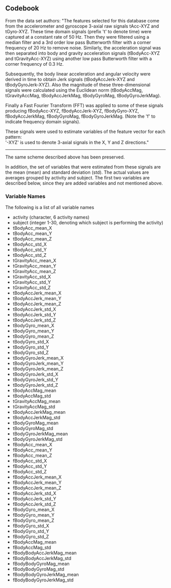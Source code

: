 ## Codebook

From the data set authors:
"The features selected for this database come from the accelerometer and gyroscope 3-axial raw signals tAcc-XYZ and tGyro-XYZ. These time domain signals (prefix 't' to denote time) were captured at a constant rate of 50 Hz. Then they were filtered using a median filter and a 3rd order low pass Butterworth filter with a corner frequency of 20 Hz to remove noise. Similarly, the acceleration signal was then separated into body and gravity acceleration signals (tBodyAcc-XYZ and tGravityAcc-XYZ) using another low pass Butterworth filter with a corner frequency of 0.3 Hz. 

Subsequently, the body linear acceleration and angular velocity were derived in time to obtain Jerk signals (tBodyAccJerk-XYZ and tBodyGyroJerk-XYZ). Also the magnitude of these three-dimensional signals were calculated using the Euclidean norm (tBodyAccMag, tGravityAccMag, tBodyAccJerkMag, tBodyGyroMag, tBodyGyroJerkMag). 

Finally a Fast Fourier Transform (FFT) was applied to some of these signals producing fBodyAcc-XYZ, fBodyAccJerk-XYZ, fBodyGyro-XYZ, fBodyAccJerkMag, fBodyGyroMag, fBodyGyroJerkMag. (Note the 'f' to indicate frequency domain signals). 

These signals were used to estimate variables of the feature vector for each pattern:  
'-XYZ' is used to denote 3-axial signals in the X, Y and Z directions."

-----------------------------------------------------------------------------------------------------------------------------
The same scheme described above has been preserved.

In addition, the set of variables that were estimated from these signals are the mean (mean) and standard deviation (std). The actual values are averages grouped by activity and subject. The first two variables are described below, since they are added variables and not mentioned above.


### Variable Names
The following is a list of all variable names
  * activity (character, 6 activity names)
  * subject	(integer 1-30, denoting which subject is performing the activity)
  * tBodyAcc_mean_X		
  * tBodyAcc_mean_Y
  * tBodyAcc_mean_Z
  * tBodyAcc_std_X
  * tBodyAcc_std_Y
  * tBodyAcc_std_Z
  * tGravityAcc_mean_X
  * tGravityAcc_mean_Y
  * tGravityAcc_mean_Z
  * tGravityAcc_std_X
  * tGravityAcc_std_Y
  * tGravityAcc_std_Z
  * tBodyAccJerk_mean_X
  * tBodyAccJerk_mean_Y
  * tBodyAccJerk_mean_Z
  * tBodyAccJerk_std_X
  * tBodyAccJerk_std_Y
  * tBodyAccJerk_std_Z
  * tBodyGyro_mean_X
  * tBodyGyro_mean_Y
  * tBodyGyro_mean_Z
  * tBodyGyro_std_X
  * tBodyGyro_std_Y
  * tBodyGyro_std_Z
  * tBodyGyroJerk_mean_X
  * tBodyGyroJerk_mean_Y
  * tBodyGyroJerk_mean_Z
  * tBodyGyroJerk_std_X
  * tBodyGyroJerk_std_Y
  * tBodyGyroJerk_std_Z
  * tBodyAccMag_mean
  * tBodyAccMag_std
  * tGravityAccMag_mean
  * tGravityAccMag_std
  * tBodyAccJerkMag_mean
  * tBodyAccJerkMag_std
  * tBodyGyroMag_mean
  * tBodyGyroMag_std
  * tBodyGyroJerkMag_mean
  * tBodyGyroJerkMag_std
  * fBodyAcc_mean_X
  * fBodyAcc_mean_Y
  * fBodyAcc_mean_Z
  * fBodyAcc_std_X
  * fBodyAcc_std_Y
  * fBodyAcc_std_Z
  * fBodyAccJerk_mean_X
  * fBodyAccJerk_mean_Y
  * fBodyAccJerk_mean_Z
  * fBodyAccJerk_std_X
  * fBodyAccJerk_std_Y
  * fBodyAccJerk_std_Z
  * fBodyGyro_mean_X
  * fBodyGyro_mean_Y
  * fBodyGyro_mean_Z
  * fBodyGyro_std_X
  * fBodyGyro_std_Y
  * fBodyGyro_std_Z
  * fBodyAccMag_mean
  * fBodyAccMag_std
  * fBodyBodyAccJerkMag_mean
  * fBodyBodyAccJerkMag_std
  * fBodyBodyGyroMag_mean
  * fBodyBodyGyroMag_std
  * fBodyBodyGyroJerkMag_mean
  * fBodyBodyGyroJerkMag_std


